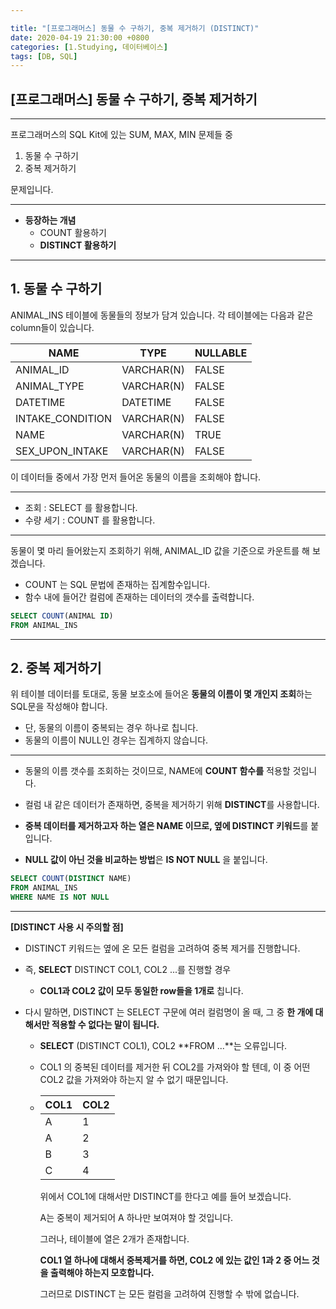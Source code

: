 ```yaml
---

title: "[프로그래머스] 동물 수 구하기, 중복 제거하기 (DISTINCT)"
date: 2020-04-19 21:30:00 +0800
categories: [1.Studying, 데이터베이스]
tags: [DB, SQL]
---
```




## **[프로그래머스] 동물 수 구하기, 중복 제거하기**

------

프로그래머스의 SQL Kit에 있는 SUM, MAX, MIN 문제들 중

1. 동물 수 구하기
2. 중복 제거하기

문제입니다.

------

* **등장하는 개념**
  * COUNT 활용하기
  * **DISTINCT 활용하기**

------



## **1. 동물 수 구하기**

ANIMAL_INS 테이블에 동물들의 정보가 담겨 있습니다. 각 테이블에는 다음과 같은 column들이 있습니다.

| NAME             | TYPE       | NULLABLE |
| ---------------- | ---------- | -------- |
| ANIMAL_ID        | VARCHAR(N) | FALSE    |
| ANIMAL_TYPE      | VARCHAR(N) | FALSE    |
| DATETIME         | DATETIME   | FALSE    |
| INTAKE_CONDITION | VARCHAR(N) | FALSE    |
| NAME             | VARCHAR(N) | TRUE     |
| SEX_UPON_INTAKE  | VARCHAR(N) | FALSE    |

이 데이터들 중에서 가장 먼저 들어온 동물의 이름을 조회해야 합니다.

------

* 조회 : SELECT 를 활용합니다.
* 수량 세기 : COUNT 를 활용합니다.

------

동물이 몇 마리 들어왔는지 조회하기 위해, ANIMAL_ID 값을 기준으로 카운트를 해 보겠습니다.

* COUNT 는 SQL 문법에 존재하는 집계함수입니다.
* 함수 내에 들어간 컬럼에 존재하는 데이터의 갯수를 출력합니다.

```sql
SELECT COUNT(ANIMAL ID)
FROM ANIMAL_INS
```

------



## **2. 중복 제거하기**

위 테이블 데이터를 토대로, 동물 보호소에 들어온 **동물의 이름이 몇 개인지 조회**하는 SQL문을 작성해야 합니다.

* 단, 동물의 이름이 중복되는 경우 하나로 칩니다.
* 동물의 이름이 NULL인 경우는 집계하지 않습니다.

------

* 동물의 이름 갯수를 조회하는 것이므로, NAME에 **COUNT 함수를** 적용할 것입니다.

* 컬럼 내 같은 데이터가 존재하면, 중복을 제거하기 위해 **DISTINCT**를 사용합니다.
* **중복 데이터를 제거하고자 하는 열은 NAME 이므로, 옆에 DISTINCT 키워드**를 붙입니다.
* **NULL 값이 아닌 것을 비교하는 방법**은 **IS NOT NULL** 을 붙입니다.

```sql
SELECT COUNT(DISTINCT NAME)
FROM ANIMAL_INS
WHERE NAME IS NOT NULL
```

------

**[DISTINCT 사용 시 주의할 점]**

* DISTINCT 키워드는 옆에 온 모든 컬럼을 고려하여 중복 제거를 진행합니다.

* 즉, **SELECT** DISTINCT COL1, COL2 ...를 진행할 경우

  * **COL1과 COL2 값이 모두 동일한 row들을 1개로** 칩니다.

* 다시 말하면, DISTINCT 는 SELECT 구문에 여러 컬럼명이 올 때, 그 중 **한 개에 대해서만 적용할 수 없다는 말이 됩니다.**

  * **SELECT** (DISTINCT COL1), COL2 **FROM ...**는 오류입니다.

  * COL1 의 중복된 데이터를 제거한 뒤 COL2를 가져와야 할 텐데, 이 중 어떤 COL2 값을 가져와야 하는지 알 수 없기 때문입니다.

  * | COL1 | COL2 |
    | ---- | ---- |
    | A    | 1    |
    | A    | 2    |
    | B    | 3    |
    | C    | 4    |

    위에서 COL1에 대해서만 DISTINCT를 한다고 예를 들어 보겠습니다.

    A는 중복이 제거되어 A 하나만 보여져야 할 것입니다.

    그러나, 테이블에 열은 2개가 존재합니다.

    **COL1 열 하나에 대해서 중복제거를 하면, COL2 에 있는 값인 1과 2 중 어느 것을 출력해야 하는지 모호합니다.**

    그러므로 DISTINCT 는 모든 컬럼을 고려하여 진행할 수 밖에 없습니다.

  